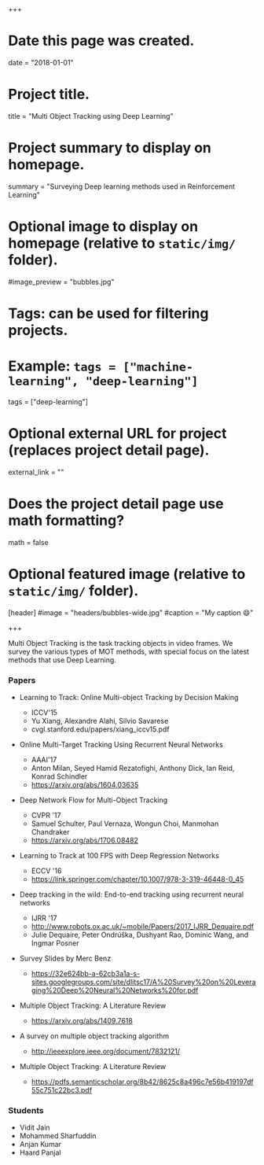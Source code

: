 +++
# Date this page was created.
date = "2018-01-01"

# Project title.
title = "Multi Object Tracking using Deep Learning"

# Project summary to display on homepage.
summary = "Surveying Deep learning methods used in Reinforcement Learning"

# Optional image to display on homepage (relative to `static/img/` folder).
#image_preview = "bubbles.jpg"

# Tags: can be used for filtering projects.
# Example: `tags = ["machine-learning", "deep-learning"]`
tags = ["deep-learning"]

# Optional external URL for project (replaces project detail page).
external_link = ""

# Does the project detail page use math formatting?
math = false

# Optional featured image (relative to `static/img/` folder).
[header]
#image = "headers/bubbles-wide.jpg"
#caption = "My caption :smile:"

+++

Multi Object Tracking is the task tracking objects in video frames. We survey the various types of MOT methods, with special focus on the latest methods that use Deep Learning.


### Papers

-  Learning to Track: Online Multi-object Tracking by Decision Making
    - ICCV'15
    - Yu Xiang, Alexandre Alahi, Silvio Savarese
    - cvgl.stanford.edu/papers/xiang_iccv15.pdf


-  Online Multi-Target Tracking Using Recurrent Neural Networks
    - AAAI'17
    - Anton Milan, Seyed Hamid Rezatofighi, Anthony Dick, Ian Reid, Konrad Schindler
    - https://arxiv.org/abs/1604.03635


-  Deep Network Flow for Multi-Object Tracking
    - CVPR '17
    - Samuel Schulter, Paul Vernaza, Wongun Choi, Manmohan Chandraker
    - https://arxiv.org/abs/1706.08482


- Learning to Track at 100 FPS with Deep Regression Networks
    - ECCV '16
    - https://link.springer.com/chapter/10.1007/978-3-319-46448-0_45


- Deep tracking in the wild: End-to-end tracking using recurrent neural networks
    - IJRR '17
    - http://www.robots.ox.ac.uk/~mobile/Papers/2017_IJRR_Dequaire.pdf
    - Julie Dequaire, Peter Ondrúška, Dushyant Rao, Dominic Wang, and Ingmar Posner


- Survey Slides by Merc Benz
    - https://32e624bb-a-62cb3a1a-s-sites.googlegroups.com/site/dlitsc17/A%20Survey%20on%20Leveraging%20Deep%20Neural%20Networks%20for.pdf


-  Multiple Object Tracking: A Literature Review
    - https://arxiv.org/abs/1409.7618


-  A survey on multiple object tracking algorithm 
    - http://ieeexplore.ieee.org/document/7832121/

-  Multiple Object Tracking: A Literature Review
    - https://pdfs.semanticscholar.org/8b42/8625c8a496c7e56b419197df55c751c22bc3.pdf





### Students
- Vidit Jain
- Mohammed Sharfuddin
- Anjan Kumar
- Haard Panjal



